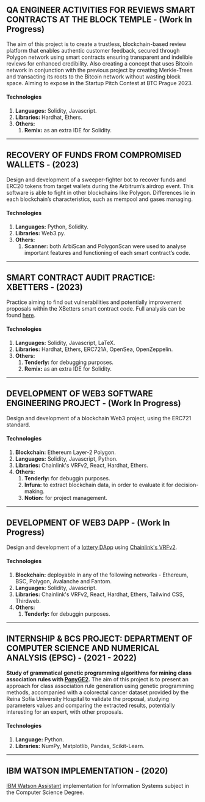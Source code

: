 ## QA ENGINEER ACTIVITIES FOR REVIEWS SMART CONTRACTS AT THE BLOCK TEMPLE - (Work In Progress)

The aim of this project is to create a trustless, blockchain-based review platform that enables authentic customer feedback, secured through Polygon network using smart contracts ensuring transparent and indelible reviews for enhanced credibility. Also creating a concept that uses Bitcoin network in conjunction with the previous project by creating Merkle-Trees and transacting its roots to the Bitcoin network without wasting block space. Aiming to expose in the Startup Pitch Contest at BTC Prague 2023.

#### Technologies
1. **Languages:** Solidity, Javascript.
2. **Libraries:** Hardhat, Ethers.
3. **Others:**
    1. **Remix:** as an extra IDE for Solidity.

---

## RECOVERY OF FUNDS FROM COMPROMISED WALLETS - (2023)
Design and development of a sweeper-fighter bot to recover funds and ERC20 tokens from target wallets during the Arbitrum’s airdrop event. This software is able to fight in other blockchains like Polygon. Differences lie in each blockchain’s characteristics, such as mempool and gases managing.

#### Technologies
1. **Languages:** Python, Solidity.
2. **Libraries:** Web3.py.
3. **Others:**
    1. **Scanner:** both ArbiScan and PolygonScan were used to analyse important features and functioning of each smart contract’s code.

---

## SMART CONTRACT AUDIT PRACTICE: XBETTERS - (2023)
Practice aiming to find out vulnerabilities and potentially improvement proposals within the XBetters smart contract code. Full analysis can be found [here](https://github.com/VenturaLM/XBetters-audit).

#### Technologies
1. **Languages:** Solidity, Javascript, LaTeX.
2. **Libraries:** Hardhat, Ethers, ERC721A, OpenSea, OpenZeppelin.
3. **Others:**
    1. **Tenderly:** for debugging purposes.
    2. **Remix:** as an extra IDE for Solidity.

---

## DEVELOPMENT OF WEB3 SOFTWARE ENGINEERING PROJECT - (Work In Progress)
Design and development of a blockchain Web3 project, using the ERC721 standard.

#### Technologies
1. **Blockchain:** Ethereum Layer-2 Polygon.
2. **Languages:** Solidity, Javascript, Python.
3. **Libraries:** Chainlink's VRFv2, React, Hardhat, Ethers.
4. **Others:**
    1. **Tenderly:** for debuggin purposes.
    2. **Infura:** to extract blockchain data, in order to evaluate it for decision-making.
    3. **Notion:** for project management.

---

## DEVELOPMENT OF WEB3 DAPP - (Work In Progress)
Design and development of a [lottery DApp]() using [Chainlink's VRFv2]().

#### Technologies
1. **Blockchain:** deployable in any of the following networks - Ethereum, BSC, Polygon, Avalanche and Fantom.
2. **Languages:** Solidity, Javascript.
3. **Libraries:** Chainlink's VRFv2, React, Hardhat, Ethers, Tailwind CSS, Thirdweb.
4. **Others:**
    1. **Tenderly:** for debuggin purposes.

---

## INTERNSHIP & BCS PROJECT: DEPARTMENT OF COMPUTER SCIENCE AND NUMERICAL ANALYSIS (EPSC) - (2021 - 2022)
**Study of grammatical genetic programming algorithms for mining class association rules with [PonyGE2](https://github.com/VenturaLM/PonyGE2).**
The aim of this project is to present an approach for class association rule generation using genetic programming methods, accompanied with a colorectal cancer dataset provided by the Reina Sofía University Hospital to validate the proposal, studying parameters values and comparing the extracted results, potentially interesting for an expert, with other proposals.

#### Technologies
1. **Language:** Python.
2. **Libraries:** NumPy, Matplotlib, Pandas, Scikit-Learn.

---

## IBM WATSON IMPLEMENTATION - (2020)
[IBM Watson Assistant](https://web-chat.global.assistant.watson.cloud.ibm.com/preview.html?region=eu-gb&integrationID=a54a6ef7-6946-446c-8716-ec76fbe79125&serviceInstanceID=a06bba02-82e0-4a87-9eb5-1947c253c25a) implementation for Information Systems subject in the Computer Science Degree.
